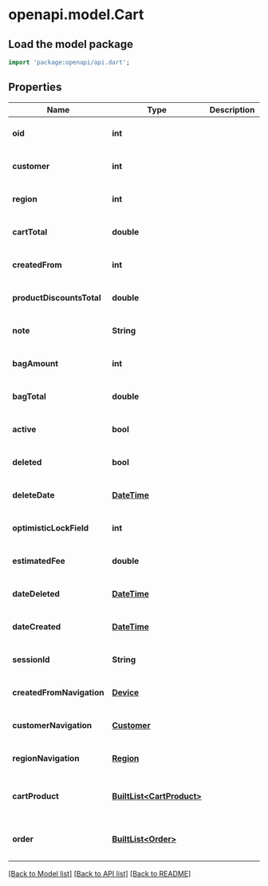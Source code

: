 # openapi.model.Cart

## Load the model package
```dart
import 'package:openapi/api.dart';
```

## Properties
Name | Type | Description | Notes
------------ | ------------- | ------------- | -------------
**oid** | **int** |  | [optional] [default to null]
**customer** | **int** |  | [optional] [default to null]
**region** | **int** |  | [optional] [default to null]
**cartTotal** | **double** |  | [optional] [default to null]
**createdFrom** | **int** |  | [optional] [default to null]
**productDiscountsTotal** | **double** |  | [optional] [default to null]
**note** | **String** |  | [optional] [default to null]
**bagAmount** | **int** |  | [optional] [default to null]
**bagTotal** | **double** |  | [optional] [default to null]
**active** | **bool** |  | [optional] [default to null]
**deleted** | **bool** |  | [optional] [default to null]
**deleteDate** | [**DateTime**](DateTime.md) |  | [optional] [default to null]
**optimisticLockField** | **int** |  | [optional] [default to null]
**estimatedFee** | **double** |  | [optional] [default to null]
**dateDeleted** | [**DateTime**](DateTime.md) |  | [optional] [default to null]
**dateCreated** | [**DateTime**](DateTime.md) |  | [optional] [default to null]
**sessionId** | **String** |  | [optional] [default to null]
**createdFromNavigation** | [**Device**](Device.md) |  | [optional] [default to null]
**customerNavigation** | [**Customer**](Customer.md) |  | [optional] [default to null]
**regionNavigation** | [**Region**](Region.md) |  | [optional] [default to null]
**cartProduct** | [**BuiltList&lt;CartProduct&gt;**](CartProduct.md) |  | [optional] [default to const []]
**order** | [**BuiltList&lt;Order&gt;**](Order.md) |  | [optional] [default to const []]

[[Back to Model list]](../README.md#documentation-for-models) [[Back to API list]](../README.md#documentation-for-api-endpoints) [[Back to README]](../README.md)


